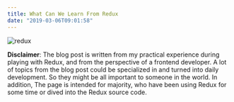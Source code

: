 ```yaml
---
title: What Can We Learn From Redux
date: "2019-03-06T09:01:58"
---
```


![redux](https://i.loli.net/2020/03/13/rjbfC6yDavoQIFL.png)

**Disclaimer**: The blog post is written from my practical experience during playing with Redux, and from the perspective of a frontend developer. A lot of topics from the blog post could be specialized in and turned into daily development. So they might be all important to someone in the world. In addition, The page is intended for majority, who have been using Redux for some time or dived into the Redux source code.
